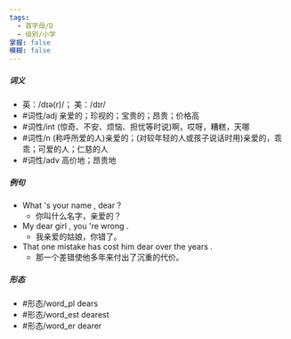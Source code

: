 ```yaml
---
tags:
  - 首字母/D
  - 级别/小学
掌握: false
模糊: false
---
```

##### 词义
- 英：/dɪə(r)/； 美：/dɪr/
- #词性/adj  亲爱的；珍视的；宝贵的；昂贵；价格高
- #词性/int  (惊奇、不安、烦恼、担忧等时说)啊，哎呀，糟糕，天哪
- #词性/n  (称呼所爱的人)亲爱的；(对较年轻的人或孩子说话时用)亲爱的，乖乖；可爱的人；仁慈的人
- #词性/adv  高价地；昂贵地
##### 例句
- What 's your name , dear ?
	- 你叫什么名字，亲爱的？
- My dear girl , you 're wrong .
	- 我亲爱的姑娘，你错了。
- That one mistake has cost him dear over the years .
	- 那一个差错使他多年来付出了沉重的代价。
##### 形态
- #形态/word_pl dears
- #形态/word_est dearest
- #形态/word_er dearer
